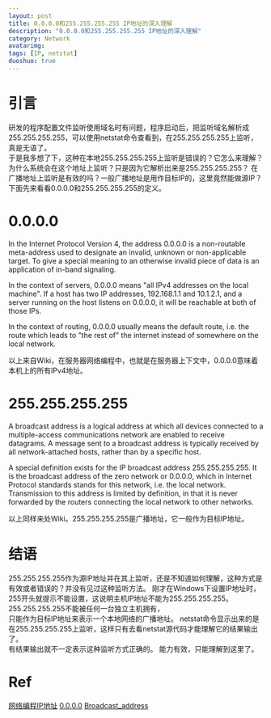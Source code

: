 ```yaml
---
layout: post
title: 0.0.0.0和255.255.255.255 IP地址的深入理解
description: "0.0.0.0和255.255.255.255 IP地址的深入理解"
category: Network
avatarimg:
tags: [IP, netstat]
duoshuo: true
---
```


# 引言
研发的程序配置文件监听使用域名时有问题，程序启动后，把监听域名解析成255.255.255.255，可以使用netstat命令查看到，在255.255.255.255上监听，真是无语了。  
于是我多想了下，这种在本地255.255.255.255上监听是错误的？它怎么来理解？为什么系统会在这个地址上监听？只是因为它解析出来是255.255.255.255？ 
在广播地址上监听是有效的吗？一般广播地址是用作目标IP的，这里竟然能做源IP？
下面先来看看0.0.0.0和255.255.255.255的定义。  

# 0.0.0.0
> 
In the Internet Protocol Version 4, the address 0.0.0.0 is a non-routable meta-address used to designate an invalid, unknown or non-applicable target. To give a special meaning to an otherwise invalid piece of data is an application of in-band signaling.

In the context of servers, 0.0.0.0 means "all IPv4 addresses on the local machine". If a host has two IP addresses, 192.168.1.1 and 10.1.2.1, and a server running on the host listens on 0.0.0.0, it will be reachable at both of those IPs.

In the context of routing, 0.0.0.0 usually means the default route, i.e. the route which leads to "the rest of" the internet instead of somewhere on the local network.

以上来自Wiki，在服务器网络编程中，也就是在服务器上下文中，0.0.0.0意味着本机上的所有IPv4地址。  

# 255.255.255.255
>
A broadcast address is a logical address at which all devices connected to a multiple-access communications network are enabled to receive datagrams. A message sent to a broadcast address is typically received by all network-attached hosts, rather than by a specific host.

A special definition exists for the IP broadcast address 255.255.255.255. It is the broadcast address of the zero network or 0.0.0.0, which in Internet Protocol standards stands for this network, i.e. the local network. Transmission to this address is limited by definition, in that it is never forwarded by the routers connecting the local network to other networks.

以上同样来处Wiki。255.255.255.255是广播地址，它一般作为目标IP地址。

# 结语
255.255.255.255作为源IP地址并在其上监听，还是不知道如何理解，这种方式是有效或者错误的？并没有见过这种监听方法。
刚才在Windows下设置IP地址时，255开头就提示不能设置，这说明主机IP地址不能为255.255.255.255。255.255.255.255不能被任何一台独立主机拥有，  
只能作为目标IP地址来表示一个本地网络的广播地址。
netstat命令显示出来的是在255.255.255.255上监听，这样只有去看netstat源代码才能理解它的结果输出了。  
有结果输出就不一定表示这种监听方式正确的。 
能力有效，只能理解到这里了。  

# Ref
[网络编程IP地址](https://www.loggerhead.me/posts/wang-luo-bian-cheng-ipdi-zhi.html)
[0.0.0.0](https://en.wikipedia.org/wiki/0.0.0.0)
[Broadcast_address](https://en.wikipedia.org/wiki/Broadcast_address)
